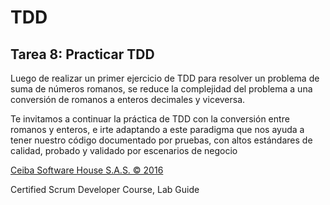 # TDD

## Tarea 8: Practicar TDD

Luego de realizar un primer ejercicio de TDD para resolver un problema de suma de números romanos, se reduce la complejidad del problema a una conversión de romanos a enteros decimales y viceversa.

Te invitamos a continuar la práctica de TDD con la conversión entre romanos y enteros, e irte adaptando a este paradigma que nos ayuda a tener nuestro código documentado por pruebas, con altos estándares de calidad, probado y validado por escenarios de negocio

[Ceiba Software House S.A.S. © 2016](https://www.ceiba.com.co/)

Certified Scrum Developer Course, Lab Guide
